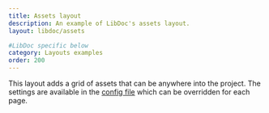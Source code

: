 ```yaml
---
title: Assets layout
description: An example of LibDoc's assets layout.
layout: libdoc/assets

#LibDoc specific below
category: Layouts examples
order: 200
---
```


This layout adds a grid of assets that can be anywhere into the project. The settings are available in the [config file](libdoc-config.html#assets) which can be overridden for each page.


